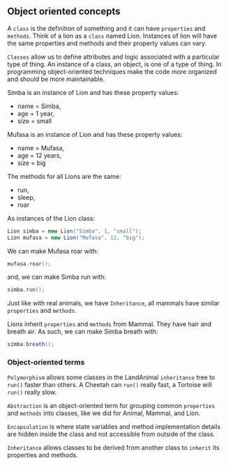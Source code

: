 ## Object oriented concepts

A `class` is the definition of something and it can have `properties` and `methods`. Think of a lion as a `class` named Lion. Instances of lion will have the same properties and methods and their property values can vary. 

`Classes` allow us to define attributes and logic associated with a particular type of thing. An instance of a class, an object, is one of a type of thing. In programming object-oriented techniques make the code more organized and should be more maintainable.

Simba is an instance of Lion and has these property values:

* name = Simba,
* age = 1 year,
* size = small

Mufasa is an instance of Lion and has these property values:

* name = Mufasa,
* age = 12 years,
* size = big

The methods for all Lions are the same:

* run,
* sleep,
* roar

As instances of the Lion class:

```java
Lion simba = new Lion("Simba", 1, "small");
Lion mufasa = new Lion("Mufasa", 12, "big");
```

We can make Mufasa roar with:

```java
mufasa.roar();
```

and, we can make Simba run with:

```java
simba.run();
```

Just like with real animals, we have `Inheritance`, all mammals have similar `properties` and `methods`.

Lions inherit `properties` and `methods` from Mammal. They have hair and breath air. As such, we can make Simba breath with:

```java
simba.breath();
```

### Object-oriented terms

`Polymorphism` allows some classes in the LandAnimal `inheritance` tree to `run()` faster than others. A Cheetah can `run()` really fast, a Tortoise will `run()` really slow.

`Abstraction` is an object-oriented term for grouping common `properties` and `methods` into classes, like we did for Animal, Mammal, and Lion.

`Encapsulation` is where state variables and method implementation details are hidden inside the class and not accessible from outside of the class.

`Inheritance` allows classes to be derived from another class to `inherit` its properties and methods. 
